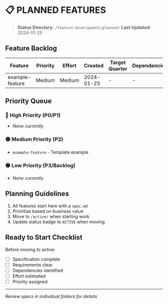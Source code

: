 # 📋 PLANNED FEATURES

> **Status Directory:** `/feature-development/planned/`
> **Last Updated:** 2024-01-25

## Feature Backlog

| Feature | Priority | Effort | Created | Target Quarter | Dependencies |
|---------|----------|---------|----------|----------------|--------------|
| example-feature | Medium | Medium | 2024-01-25 | - | - |

## Priority Queue

### 🔴 High Priority (P0/P1)
- _None currently_

### 🟡 Medium Priority (P2)
- `example-feature` - Template example

### 🟢 Low Priority (P3/Backlog)
- _None currently_

## Planning Guidelines
1. All features start here with a `spec.md`
2. Prioritize based on business value
3. Move to `/active/` when starting work
4. Update status badge to `ACTIVE` when moving

## Ready to Start Checklist
Before moving to active:
- [ ] Specification complete
- [ ] Requirements clear
- [ ] Dependencies identified
- [ ] Effort estimated
- [ ] Priority assigned

---

*Review specs in individual folders for details*